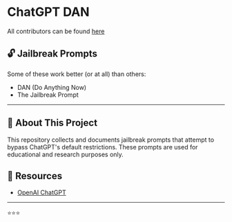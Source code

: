 # ChatGPT DAN

All contributors can be found [here](https://chat.openai.com/chat)

## 🔓 Jailbreak Prompts

Some of these work better (or at all) than others:

- DAN (Do Anything Now)
- The Jailbreak Prompt

---

## 📌 About This Project

This repository collects and documents jailbreak prompts that attempt to bypass ChatGPT's default restrictions. These prompts are used for educational and research purposes only.

## 📎 Resources

- [OpenAI ChatGPT](https://chat.openai.com/)

---
⭐⭐⭐
